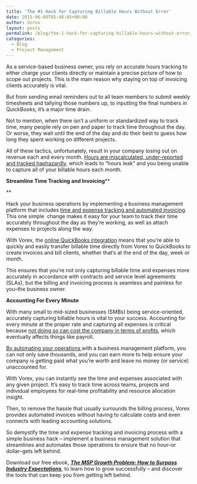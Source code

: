 ```yaml
---
title: 'The #1 Hack for Capturing Billable Hours Without Error'
date: 2015-06-09T05:48:05+00:00
author: Vorex
layout: posts
permalink: /blog/the-1-hack-for-capturing-billable-hours-without-error/
categories:
  - Blog
  - Project Management
---
```

As a service-based business owner, you rely on accurate hours tracking to either charge your clients directly or maintain a precise picture of how to scope out projects. This is the main reason why staying on top of invoicing clients accurately is vital.

But from sending email reminders out to all team members to submit weekly timesheets and tallying those numbers up, to inputting the final numbers in QuickBooks, it&#8217;s a major time drain.<!--more-->

Not to mention, when there isn&#8217;t a uniform or standardized way to track time, many people rely on pen and paper to track time throughout the day. Or worse, they wait until the end of the day and do their best to guess how long they spent working on different projects.

All of these tactics, unfortunately, result in your company losing out on revenue each and every month. <a href="https://hbr.org/2015/01/workers-are-bad-at-filling-out-timesheets-and-it-costs-billions-a-day" target="_blank">Hours are miscalculated, under-reported and tracked haphazardly</a>, which leads to &#8220;hours leak&#8221; and you being unable to capture all of your billable hours each month.

**Streamline Time Tracking and Invoicing****

**

Hack your business operations by implementing a business management platform that includes [time and expense tracking and automated invoicing](http://www.vorex.com/product/). This one simple  change makes it easy for your team to track their time accurately throughout the day as they&#8217;re working, as well as attach expenses to projects along the way.

With Vorex, the [online QuickBooks integration](http://www.vorex.com/media/new-vorex-winter-2015-release-simplifies-online-project-management-for-smbs-and-professional-services-organizations/) means that you&#8217;re able to quickly and easily transfer billable time directly from Vorex to QuickBooks to create invoices and bill clients, whether that&#8217;s at the end of the day, week or month.

This ensures that you&#8217;re not only capturing billable time and expenses more accurately in accordance with contracts and service level agreements (SLAs), but the billing and invoicing process is seamless and painless for you&#8211;the business owner.

**Accounting For Every Minute**

With many small to mid-sized businesses (SMBs) being service-oriented, accurately capturing billable hours is vital to your success. Accounting for every minute at the proper rate and capturing all expenses is critical because <a href="http://blog.hourstimetracking.com/you-could-be-wasting-50000-a-year-by-not-tracking-your-time/" target="_blank">not doing so can cost the company in terms of profits</a>, which eventually affects things like payroll.

<a href="http://www.entrepreneur.com/article/237895" target="_blank">By automating your operations </a>with a business management platform, you can not only save thousands, and you can earn more to help ensure your company is getting paid what you&#8217;re worth and leave no money (or service) unaccounted for.

With Vorex, you can instantly see the time and expenses associated with any given project. It&#8217;s easy to track time across teams, projects and individual employees for real-time profitability and resource allocation insight.

Then, to remove the hassle that usually surrounds the billing process, Vorex provides automated invoices without having to calculate costs and even connects with leading accounting solutions.

So demystify the time and expense tracking and invoicing process with a simple business hack &#8211; implement a business management solution that streamlines and automates those operations to ensure that no hour&#8211;or dollar&#8211;gets left behind.

<span id="hs_cos_wrapper_module_14261069328464851" class="hs_cos_wrapper hs_cos_wrapper_widget hs_cos_wrapper_type_rich_text" data-hs-cos-general-type="widget" data-hs-cos-type="rich_text">Download our free ebook, <strong><a href="http://vorex.hs-sites.com/the-msp-growth-problem-how-to-surpass-industry-expectations"><em>The MSP Growth Problem: How to Surpass Industry Expectations</em></a></strong>, to learn how to grow successfully &#8211; and discover the tools that can keep you from getting left behind. </span>
